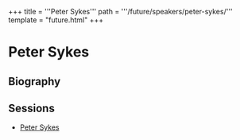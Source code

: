 +++
title = '''Peter Sykes'''
path = '''/future/speakers/peter-sykes/'''
template = "future.html"
+++

<h1>Peter Sykes</h1>
<h2>Biography</h2>
<p></p>
<h2>Sessions</h2>
<ul><li><a href="/future/sessions/peter-sykes/">Peter Sykes</a></li>

